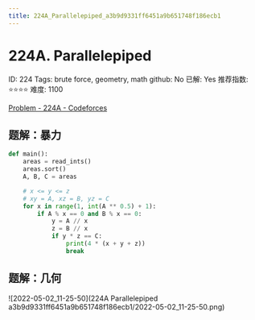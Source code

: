 ```yaml
---
title: 224A_Parallelepiped_a3b9d9331ff6451a9b651748f186ecb1
---
```


# 224A. Parallelepiped

ID: 224
Tags: brute force, geometry, math
github: No
已解: Yes
推荐指数: ⭐⭐⭐⭐
难度: 1100

[Problem - 224A - Codeforces](https://codeforces.com/problemset/problem/224/A)

## 题解：暴力

```python
def main():
    areas = read_ints()
    areas.sort()
    A, B, C = areas

    # x <= y <= z
    # xy = A, xz = B, yz = C
    for x in range(1, int(A ** 0.5) + 1):
        if A % x == 0 and B % x == 0:
            y = A // x
            z = B // x
            if y * z == C:
                print(4 * (x + y + z))
                break
```

## 题解：几何

![2022-05-02_11-25-50](224A Parallelepiped a3b9d9331ff6451a9b651748f186ecb1/2022-05-02_11-25-50.png)